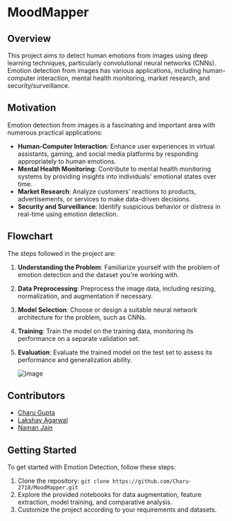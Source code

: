 # MoodMapper

## Overview

This project aims to detect human emotions from images using deep learning techniques, particularly convolutional neural networks (CNNs). Emotion detection from images has various applications, including human-computer interaction, mental health monitoring, market research, and security/surveillance.

## Motivation

Emotion detection from images is a fascinating and important area with numerous practical applications:

- **Human-Computer Interaction**: Enhance user experiences in virtual assistants, gaming, and social media platforms by responding appropriately to human emotions.
- **Mental Health Monitoring**: Contribute to mental health monitoring systems by providing insights into individuals' emotional states over time.
- **Market Research**: Analyze customers' reactions to products, advertisements, or services to make data-driven decisions.
- **Security and Surveillance**: Identify suspicious behavior or distress in real-time using emotion detection.

## Flowchart

The steps followed in the project are:

1. **Understanding the Problem**: Familiarize yourself with the problem of emotion detection and the dataset you're working with.
2. **Data Preprocessing**: Preprocess the image data, including resizing, normalization, and augmentation if necessary.
3. **Model Selection**: Choose or design a suitable neural network architecture for the problem, such as CNNs.
4. **Training**: Train the model on the training data, monitoring its performance on a separate validation set.
5. **Evaluation**: Evaluate the trained model on the test set to assess its performance and generalization ability.

   ![image](https://github.com/Charu-2718/MoodMapper/assets/106206014/84a1444c-a395-4575-a673-6077a180c1d7)


## Contributors

- [Charu Gupta](https://github.com/Charu-2718)
- [Lakshay Agarwal](https://github.com/lakshay633)
- [Naman Jain]()

## Getting Started

To get started with Emotion Detection, follow these steps:

1. Clone the repository: `git clone https://github.com/Charu-2718/MoodMapper.git`
2. Explore the provided notebooks for data augmentation, feature extraction, model training, and comparative analysis.
3. Customize the project according to your requirements and datasets.
